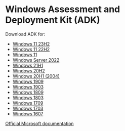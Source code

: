 Windows Assessment and Deployment Kit (ADK)
===========================================

Download ADK for:
* [Windows 11 23H2](./10.1.25398.1)
* [Windows 11 22H2](./10.1.22621.1)
* [Windows 11](./10.1.22000.1)
* [Windows Server 2022](./10.1.20348.1)
* [Windows 21H1](./10.1.19041.1)
* [Windows 20H2](./10.1.19041.1)
* [Windows 20H1 (2004)](./10.1.19041.1)
* [Windows 1909](./10.1.18362.1)
* [Windows 1903](./10.1.18362.1)
* [Windows 1809](./10.1.17763.1)
* [Windows 1803](./10.1.17134.1)
* [Windows 1709](./10.1.16299.15)
* [Windows 1703](./10.1.15063.0)
* [Windows 1607](./10.1.14393.0)


[Official Microsoft documentation](https://docs.microsoft.com/en-us/windows-hardware/get-started/adk-install)

